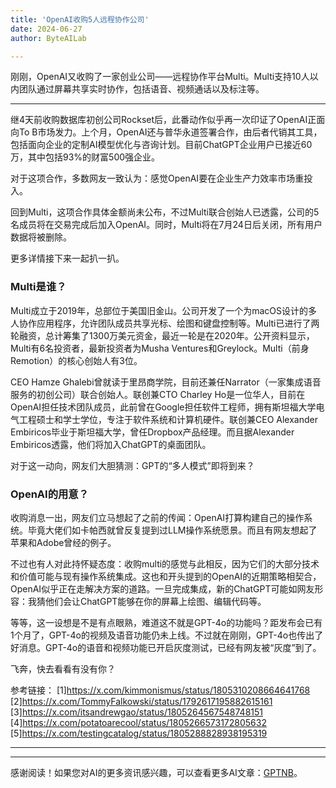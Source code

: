 ```yaml
---
title: 'OpenAI收购5人远程协作公司'
date: 2024-06-27
author: ByteAILab

---
```


刚刚，OpenAI又收购了一家创业公司——远程协作平台Multi。Multi支持10人以内团队通过屏幕共享实时协作，包括语音、视频通话以及标注等。

---


继4天前收购数据库初创公司Rockset后，此番动作似乎再一次印证了OpenAI正面向To B市场发力。上个月，OpenAI还与普华永道签署合作，由后者代销其工具，包括面向企业的定制AI模型优化与咨询计划。目前ChatGPT企业用户已接近60万，其中包括93%的财富500强企业。

对于这项合作，多数网友一致认为：感觉OpenAI要在企业生产力效率市场重投入。

回到Multi，这项合作具体金额尚未公布，不过Multi联合创始人已透露，公司的5名成员将在交易完成后加入OpenAI。同时，Multi将在7月24日后关闭，所有用户数据将被删除。

更多详情接下来一起扒一扒。

### Multi是谁？

Multi成立于2019年，总部位于美国旧金山。公司开发了一个为macOS设计的多人协作应用程序，允许团队成员共享光标、绘图和键盘控制等。Multi已进行了两轮融资，总计筹集了1300万美元资金，最近一轮是在2020年。公开资料显示，Multi有6名投资者，最新投资者为Musha Ventures和Greylock。Multi（前身Remotion）的核心创始人有3位。

CEO Hamze Ghalebi曾就读于里昂商学院，目前还兼任Narrator（一家集成语音服务的初创公司）联合创始人。联创兼CTO Charley Ho是一位华人，目前在OpenAI担任技术团队成员，此前曾在Google担任软件工程师，拥有斯坦福大学电气工程硕士和学士学位，专注于软件系统和计算机硬件。联创兼CEO Alexander Embiricos毕业于斯坦福大学，曾任Dropbox产品经理。而且据Alexander Embiricos透露，他们将加入ChatGPT的桌面团队。

对于这一动向，网友们大胆猜测：GPT的“多人模式”即将到来？

### OpenAI的用意？

收购消息一出，网友们立马想起了之前的传闻：OpenAI打算构建自己的操作系统。毕竟大佬们如卡帕西就曾反复提到过LLM操作系统愿景。而且有网友想起了苹果和Adobe曾经的例子。

不过也有人对此持怀疑态度：收购multi的感觉与此相反，因为它们的大部分技术和价值可能与现有操作系统集成。这也和开头提到的OpenAI的近期策略相契合，OpenAI似乎正在走解决方案的道路。一旦完成集成，新的ChatGPT可能如网友形容：我猜他们会让ChatGPT能够在你的屏幕上绘图、编辑代码等。

等等，这一设想是不是有点眼熟，难道这不就是GPT-4o的功能吗？距发布会已有1个月了，GPT-4o的视频及语音功能仍未上线。不过就在刚刚，GPT-4o也传出了好消息。GPT-4o的语音和视频功能已开启灰度测试，已经有网友被“灰度”到了。

飞奔，快去看看有没有你？

参考链接：
[1]https://x.com/kimmonismus/status/1805310208664641768
[2]https://x.com/TommyFalkowski/status/1792617195882615161
[3]https://x.com/itsandrewgao/status/1805264567548748151
[4]https://x.com/potatoarecool/status/1805266573172805632
[5]https://x.com/testingcatalog/status/1805288828938195319

---
---
感谢阅读！如果您对AI的更多资讯感兴趣，可以查看更多AI文章：[GPTNB](https://gptnb.com)。